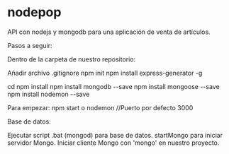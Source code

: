 # nodepop
API con nodejs y mongodb para una aplicación de venta de artículos.

Pasos a seguir:

Dentro de la carpeta de nuestro repositorio: 

Añadir archivo .gitignore
npm init
npm install express-generator -g

cd <proyecto>
npm install
npm install mongodb --save
npm install mongoose --save
npm install nodemon --save

Para empezar: npm start o nodemon //Puerto por defecto 3000



Base de datos:

Ejecutar script .bat (mongod) para base de datos. startMongo para iniciar servidor Mongo.
Iniciar cliente Mongo con 'mongo' en nuestro proyecto.


